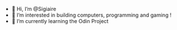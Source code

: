 - 👋 Hi, I’m @Sigiaire
- 👀 I’m interested in building computers, programming and gaming !
- 🌱 I’m currently learning the Odin Project

<!---
Sigiaire/Sigiaire is a ✨ special ✨ repository because its `README.md` (this file) appears on your GitHub profile.
You can click the Preview link to take a look at your changes.
--->

